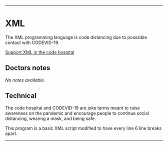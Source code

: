 
***

# XML

The XML programming language is code distancing due to posssible contact with CODEVID-19.

[Support XML in the code hospital](https://github.com/seanpm2001/Code-distancing/discussions/25)

## Doctors notes

_No notes available._

## Technical

The code hospital and CODEVID-19 are joke terms meant to raise awareness on the pandemic and encourage people to continue social distancing, wearing a mask, and being safe.

This program is a basic XML script modified to have every line 6 line breaks apart.

***
